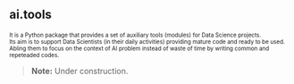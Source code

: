## ai.tools

<font size="1"> 
It is a Python package that provides a set of auxiliary tools (modules) for Data Science projects.<br>
Its aim is to support Data Scientists (in their daily activities) providing mature code and ready to be used.<br>
Abling them to focus on the context of AI problem instead of waste of time by writing common and repeteaded codes.<br>
</font>

> **Note:** Under construction.
